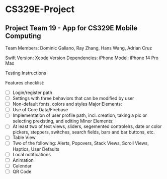 # CS329E-Project
## Project Team 19 - App for CS329E Mobile Computing

Team Members: Dominic Galiano, Ray Zhang, Hans Wang, Adrian Cruz

Swift Version:
Xcode Version
Dependencies:
iPhone Model: iPhone 14 Pro Max

Testing Instructions

Features checklist:
- [ ] Login/register path
- [ ] Settings with three behaviors that can be modified by user
- [ ] Non-default fonts, colors and styles
Major Elements:
- [ ] Use of Core Data/Firebase
- [ ] Implementation of user profile path, incl. creation, taking a pic or selecting prexisting, and editing
Minor Elements:
- [ ] At least two of text views, sliders, segemented controlelrs, date or color pickers, steppers, switches, search fields, bars and bar buttons, etc.
- [ ] Table View
- [ ] Two of the following: Alerts, Popovers, Stack Views, Scroll Views, Haptics, User Defaults
- [ ] Local notifications
- [ ] Animation
- [ ] Calendar
- [ ] QR Code
